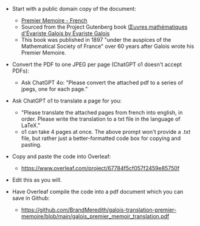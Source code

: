 - Start with a public domain copy of the document:
  - [Premier Memoire - French](https://github.com/BrandMeredith/galois-translation-premier-memoire/blob/main/galois_premier_memoir_french_full.pdf)
  - Sourced from the Project Gutenberg book [Œuvres mathématiques d'Évariste Galois by Évariste Galois](https://www.gutenberg.org/ebooks/40213)
  - This book was published in 1897 "under the auspices of the Mathematical Society of France" over 60 years after Galois wrote his Premier Memoire.

- Convert the PDF to one JPEG per page (ChatGPT o1 doesn't accept PDFs):
  - Ask ChatGPT 4o: "Please convert the attached pdf to a series of jpegs, one for each page."

- Ask ChatGPT o1 to translate a page for you:
  - "Please translate the attached pages from french into english, in order. Please write the translation to a txt file in the language of LaTeX."
  - o1 can take 4 pages at once. The above prompt won't provide a .txt file, but rather just a better-formatted code box for copying and pasting.

- Copy and paste the code into Overleaf:
  - https://www.overleaf.com/project/67784f5cf057f2459e85750f
 
- Edit this as you will.

- Have Overleaf compile the code into a pdf document which you can save in Github:
  - https://github.com/BrandMeredith/galois-translation-premier-memoire/blob/main/galois_premier_memoir_translation.pdf
